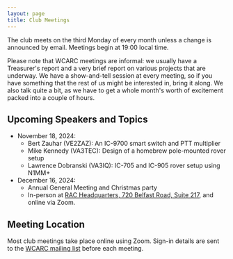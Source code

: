```yaml
---
layout: page
title: Club Meetings
---
```


The club meets on the third Monday of every month unless a change is
announced by email. Meetings begin at 19:00 local time.

Please note that WCARC meetings are informal: we usually have a
Treasurer's report and a very brief report on various projects that are
underway. We have a show-and-tell session at every meeting, so if you have
something that the rest of us might be interested in, bring it along. We also
talk quite a bit, as we have to get a whole month's worth of excitement packed
into a couple of hours.

## Upcoming Speakers and Topics

* November 18, 2024:
  * Bert Zauhar (VE2ZAZ): An IC-9700 smart switch and PTT multiplier
  * Mike Kennedy (VA3TEC): Design of a homebrew pole-mounted rover setup
  * Lawrence Dobranski (VA3IQ): IC-705 and IC-905 rover setup using N1MM+
* December 16, 2024:
  * Annual General Meeting and Christmas party
  * In-person at [RAC Headquarters, 720 Belfast Road, Suite 217](https://maps.app.goo.gl/kPxo6PqzqaAAUNJE8), and online via Zoom.

## Meeting Location

Most club meetings take place online using Zoom. Sign-in details are
sent to the [WCARC mailing list](https://groups.io/g/wcclist/topics) before each
meeting.
